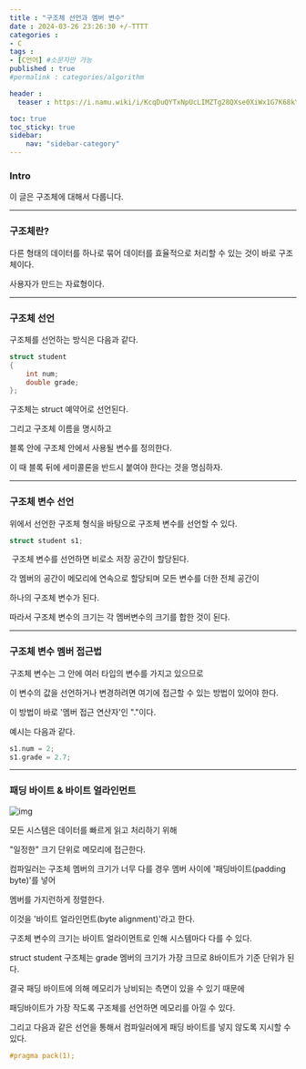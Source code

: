 ```yaml
---
title : "구조체 선언과 멤버 변수"
date : 2024-03-26 23:26:30 +/-TTTT
categories : 
- C
tags : 
- [C언어] #소문자만 가능
published : true
#permalink : categories/algorithm

header :
  teaser : https://i.namu.wiki/i/KcqDuQYTxNpUcLIMZTg28QXse0XiWx1G7K68kYYCo1GuhoHmhB_V8Qe9odGGt0BH9-0nQZTN53WXTNpDmwVfWQ.svg

toc: true
toc_sticky: true
sidebar:
    nav: "sidebar-category"
---
```


### Intro

이 글은 구조체에 대해서 다룹니다.

* * *

### 구조체란?

다른 형태의 데이터를 하나로 묶어 데이터를 효율적으로 처리할 수 있는 것이 바로 구조체이다.

사용자가 만드는 자료형이다.

* * *

### 구조체 선언

구조체를 선언하는 방식은 다음과 같다.

```c
struct student
{
    int num;
    double grade;
};
```

구조체는 struct 예약어로 선언된다.

그리고 구조체 이름을 명시하고

블록 안에 구조체 안에서 사용될 변수를 정의한다.

이 때 블록 뒤에 세미콜론을 반드시 붙여야 한다는 것을 명심하자.

* * *

### 구조체 변수 선언

위에서 선언한 구조체 형식을 바탕으로 구조체 변수를 선언할 수 있다.

```c
struct student s1;
```

&nbsp;구조체 변수를 선언하면 비로소 저장 공간이 할당된다.

각 멤버의 공간이 메모리에 연속으로 할당되며 모든 변수를 더한 전체 공간이

하나의 구조체 변수가 된다. 

따라서 구조체 변수의 크기는 각 멤버변수의 크기를 합한 것이 된다.

* * *

### 구조체 변수 멤버 접근법

구조체 변수는 그 안에 여러 타입의 변수를 가지고 있으므로

이 변수의 값을 선언하거나 변경하려면 여기에 접근할 수 있는 방법이 있어야 한다.

이 방법이 바로 '멤버 접근 연산자'인 "."이다.

예시는 다음과 같다.

```c
s1.num = 2;
s1.grade = 2.7;
```

* * *

### 패딩 바이트 & 바이트 얼라인먼트

![img](https://abstractexpr.com/wp-content/uploads/2023/06/struct-intel-example-1.png?w=1024)

모든 시스템은 데이터를 빠르게 읽고 처리하기 위해

"일정한" 크기 단위로 메모리에 접근한다.

컴파일러는 구조체 멤버의 크기가 너무 다를 경우 멤버 사이에 '패딩바이트(padding byte)'를 넣어

멤버를 가지런하게 정렬한다.

이것을 '바이트 얼라인먼트(byte alignment)'라고 한다.

구조체 변수의 크기는 바이트 얼라이먼트로 인해 시스템마다 다를 수 있다.

struct student 구조체는 grade 멤버의 크기가 가장 크므로 8바이트가 기준 단위가 된다.

결국 패딩 바이트에 의해 메모리가 낭비되는 측면이 있을 수 있기 때문에

패딩바이트가 가장 작도록 구조체를 선언하면 메모리를 아낄 수 있다.

그리고 다음과 같은 선언을 통해서 컴파일러에게 패딩 바이트를 넣지 않도록 지시할 수 있다.

```c
#pragma pack(1);
```

&nbsp;

&nbsp;